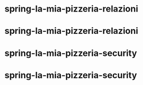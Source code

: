 # spring-la-mia-pizzeria-relazioni
# spring-la-mia-pizzeria-relazioni
# spring-la-mia-pizzeria-security
# spring-la-mia-pizzeria-security
